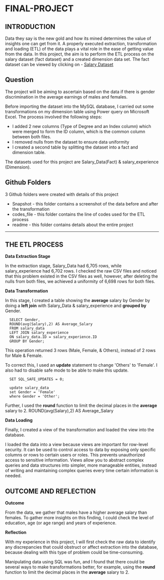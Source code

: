 # FINAL-PROJECT

## INTRODUCTION
Data they say is the new gold and how its mined determines the value of insights one can get from it. A properly executed extraction, transformation and loading (ETL) of the data plays a vital role in the ease of getting value from the data.
In this project, the aim is to perform the ETL process on the salary dataset (fact dataset) and a created dimension data set. The fact dataset can be viewed by clicking on - [Salary Dataset](https://www.kaggle.com/datasets/mohithsairamreddy/salary-data)

## Question
The project will be aiming to ascertain based on the data if there is gender discrimination in the average earnings of males and females.

Before importing the dataset into the MySQL database, I carried out some transformations on my dimension table using Power query on Microsoft Excel. The process involved the following steps:
- I added 2 new columns (Type of Degree and an Index column) which were merged to form the ID column, which is the common column between both files.
- I removed nulls from the dataset to ensure data uniformity
- I created a second table by splitting the dataset into a fact and dimension table.

The datasets used for this project are Salary_Data(Fact) & salary_experience (Dimension).

## Github Folders
3 Github folders were created with details of this project
- Snapshot -  this folder contains a screenshot of the data before and after the transformation
- codes_file - this folder contains the line of codes used for the ETL process
- readme - this folder contains details about the entire project

******************************************************************************************************************************************
## THE ETL PROCESS
**Data Extraction Stage**

In the extraction stage, Salary_Data had 6,705 rows, while salary_experience had 6,702 rows. I checked the raw CSV files and noticed that this problem existed in the CSV files as well, however, after deleting the nulls from both files, we achieved a uniformity of 6,698 rows for both files.


**Data Transformation**

In this stage,  I created a table showing the **average** salary by Gender by doing a **left join** with Salary_Data & salary_experience and **grouped by** Gender. 

      SELECT Gender,
      ROUND(avg(Salary),2) AS Average_Salary
      FROM salary_data
      LEFT JOIN salary_experience
      ON salary_data.ID = salary_experience.ID
      GROUP BY Gender;

This operation returned 3 rows (Male, Female, & Others), instead of 2 rows for Male & Female. 

To correct this, I used an **update** statement to change 'Others' to 'Female'. I also had to disable safe mode to be able to make this update.

      SET SQL_SAFE_UPDATES = 0;

      update salary_data
      set Gender = 'Female'
      where Gender = 'Other';

Further, I used the **round** function to limit the decimal places in the **average** salary to 2.
        ROUND(avg(Salary),2) AS Average_Salary


**Data Loading**

Finally, I created a view of the transformation and loaded the view into the database.

I loaded the data into a view because views are important for row-level security. It can be used to control access to data by exposing only specific columns or rows to certain users or roles. This prevents unauthorized access to sensitive information. Views allow you to abstract complex queries and data structures into simpler, more manageable entities, instead of writing and maintaining complex queries every time certain information is needed.

## OUTCOME AND REFLECTION
**Outcome**

From the data, we gather that males have a higher average salary than females. To gather more insights on this finding, I could check the level of education, age (or age range) and years of experience.

**Reflection**

With my experience in this project, I will first check the raw data to identify any discrepancies that could obstruct or affect extraction into the database, because dealing with this type of problem could be time-consuming.

Manipulating data using SQL was fun, and I found that there could be several ways to make transformations better, for example, using the **round** function to limit the decimal places in the **average** salary to 2.

